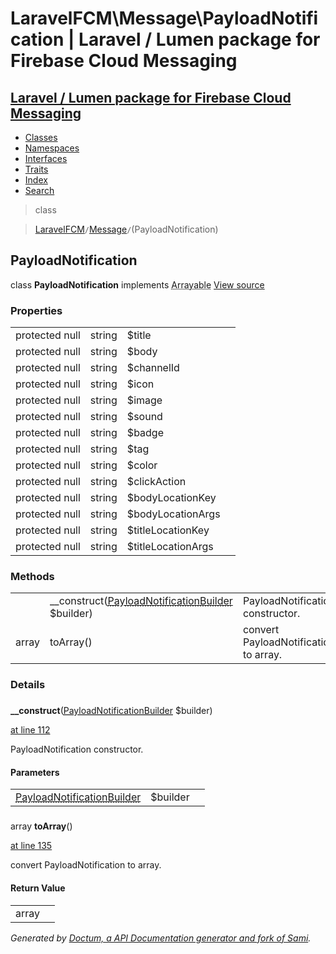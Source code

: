 # LaravelFCM\Message\PayloadNotification | Laravel / Lumen package for Firebase Cloud Messaging    

## [Laravel / Lumen package for Firebase Cloud Messaging](../../index.md)

- [Classes](../../classes.md)
- [Namespaces](../../namespaces.md)
- [Interfaces](../../interfaces.md)
- [Traits](../../traits.md)
- [Index](../../doc-index.md)
- [Search](../../search.md)

>class

>    [LaravelFCM](../../LaravelFCM.md)` / `[Message](../../LaravelFCM/Message.md)` / `(PayloadNotification)
## PayloadNotification

class **PayloadNotification**        implements
        <abbr title="Illuminate\Contracts\Support\Arrayable">Arrayable</abbr> [View source](https://github.com/code-lts/Laravel-FCM/blob/main/src/Message/PayloadNotification.php)






### Properties

|   |   |   |   |
|---|---|---|---|
|<a name="property_title"></a>protected null|string|$title|||
|<a name="property_body"></a>protected null|string|$body|||
|<a name="property_channelId"></a>protected null|string|$channelId|||
|<a name="property_icon"></a>protected null|string|$icon|||
|<a name="property_image"></a>protected null|string|$image|||
|<a name="property_sound"></a>protected null|string|$sound|||
|<a name="property_badge"></a>protected null|string|$badge|||
|<a name="property_tag"></a>protected null|string|$tag|||
|<a name="property_color"></a>protected null|string|$color|||
|<a name="property_clickAction"></a>protected null|string|$clickAction|||
|<a name="property_bodyLocationKey"></a>protected null|string|$bodyLocationKey|||
|<a name="property_bodyLocationArgs"></a>protected null|string|$bodyLocationArgs|||
|<a name="property_titleLocationKey"></a>protected null|string|$titleLocationKey|||
|<a name="property_titleLocationArgs"></a>protected null|string|$titleLocationArgs|||
### Methods

|   |   |   |   |
|---|---|---|---|
||<a name="#method___construct"></a>__construct([<abbr title="LaravelFCM\Message\PayloadNotificationBuilder">PayloadNotificationBuilder</abbr>](../../LaravelFCM/Message/PayloadNotificationBuilder.md) $builder)|PayloadNotification constructor.||
|array|<a name="#method_toArray"></a>toArray()|convert PayloadNotification to array.||


### Details
<a name id="method___construct"></a>

### 
  **__construct**([<abbr title="LaravelFCM\Message\PayloadNotificationBuilder">PayloadNotificationBuilder</abbr>](../../LaravelFCM/Message/PayloadNotificationBuilder.md) $builder)

[at line 112](https://github.com/code-lts/Laravel-FCM/blob/main/src/Message/PayloadNotification.php#L112)

PayloadNotification constructor.        

#### Parameters

|   |   |   |
|---|---|---|
|[<abbr title="LaravelFCM\Message\PayloadNotificationBuilder">PayloadNotificationBuilder</abbr>](../../LaravelFCM/Message/PayloadNotificationBuilder.md)|$builder|
<a name id="method_toArray"></a>

### 
 array **toArray**()

[at line 135](https://github.com/code-lts/Laravel-FCM/blob/main/src/Message/PayloadNotification.php#L135)

convert PayloadNotification to array.        

#### Return Value

|   |   |
|---|---|
|array|

_Generated by [Doctum, a API Documentation generator and fork of Sami](https://github.com/code-lts/doctum)._